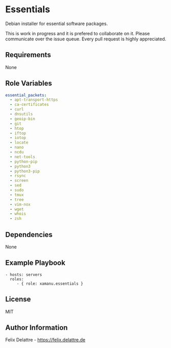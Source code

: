 Essentials
=========

Debian installer for essential software packages.

This is work in progress and it is prefered to collaborate on it. Please communicate over the issue queue. Every pull request is highly appreciated.

Requirements
------------

None


Role Variables
--------------

```yaml
essential_packets:
  - apt-transport-https
  - ca-certificates
  - curl
  - dnsutils
  - geoip-bin
  - git
  - htop
  - iftop
  - iotop
  - locate
  - nano
  - ncdu
  - net-tools
  - python-pip
  - python3
  - python3-pip
  - rsync
  - screen
  - sed
  - sudo
  - tmux
  - tree
  - vim-nox
  - wget
  - whois
  - zsh
```

Dependencies
------------

None

Example Playbook
----------------

    - hosts: servers
      roles:
         - { role: xamanu.essentials }

License
-------

MIT

Author Information
------------------

Felix Delattre - https://felix.delattre.de

